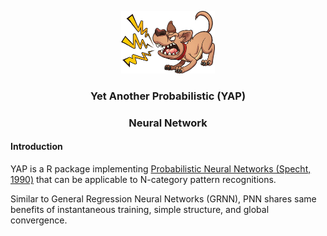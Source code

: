 <p align="center">
  <img width="150" height="100" src="https://github.com/statcompute/yap/blob/master/code/yap.jpg">
</p>

### <p align="center"> Yet Another Probabilistic (YAP) </p>
### <p align="center">  Neural Network </p>

#### Introduction

YAP is a R package implementing [Probabilistic Neural Networks (Specht, 1990)](http://courses.cs.tamu.edu/rgutier/cpsc636_s10/specht1990pnn.pdf) that can be applicable to N-category pattern recognitions. 

Similar to General Regression Neural Networks (GRNN), PNN shares same benefits of instantaneous training, simple structure, and global convergence. 
